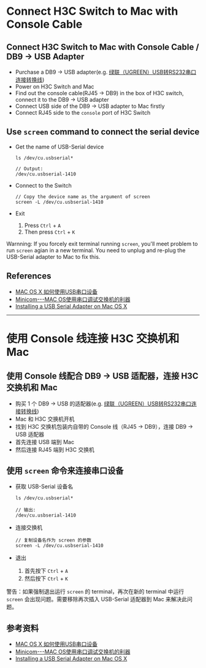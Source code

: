 # Connect H3C Switch to Mac with Console Cable

## Connect H3C Switch to Mac with Console Cable / DB9 -> USB Adapter
* Purchase a DB9 -> USB adapter(e.g. [绿联（UGREEN）USB转RS232串口连接转换线](https://item.jd.com/1309051.html))
* Power on H3C Switch and Mac
* Find out the console cable(RJ45 -> DB9) in the box of H3C switch, connect it to the DB9 -> USB adapter
* Connect USB side of the DB9 -> USB adapter to Mac firstly
* Connect RJ45 side to the `console` port of H3C Switch

## Use `screen` command to connect the serial device
* Get the name of USB-Serial device

  ```
  ls /dev/cu.usbserial*

  // Output:
  /dev/cu.usbserial-1410
  ```

* Connect to the Switch

  ```
  // Copy the device name as the argument of screen
  screen -L /dev/cu.usbserial-1410
  ```

* Exit

  1. Press `Ctrl` + `A`
  2. Then press `Ctrl` + `K`

Warnning: If you forcely exit terminal running `screen`, you'll meet problem to run `screen` agian in a new terminal. You need to unplug and re-plug the USB-Serial adapter to Mac to fix this.

## References
* [MAC OS X 如何使用USB串口设备](https://www.jianshu.com/p/e25009af3726)
* [Minicom---MAC OS使用串口调试交换机的利器](https://www.jianshu.com/p/3d921b547705)
* [Installing a USB Serial Adapter on Mac OS X](https://archive.plugable.com/2011/07/12/installing-a-usb-serial-adapter-on-mac-os-x/#VERIFY)

---------------------

# 使用 Console 线连接 H3C 交换机和 Mac

## 使用 Console 线配合 DB9 -> USB 适配器，连接 H3C 交换机和 Mac
* 购买 1 个 DB9 -> USB 的适配器(e.g. [绿联（UGREEN）USB转RS232串口连接转换线](https://item.jd.com/1309051.html))
* Mac 和 H3C 交换机开机
* 找到 H3C 交换机包装内自带的 Console 线（RJ45 -> DB9），连接 DB9 -> USB 适配器
* 首先连接 USB 端到 Mac
* 然后连接 RJ45 端到 H3C 交换机

## 使用 `screen` 命令来连接串口设备
* 获取 USB-Serial 设备名

  ```
  ls /dev/cu.usbserial*  

  // 输出:
  /dev/cu.usbserial-1410
  ```  

* 连接交换机

  ```
  // 复制设备名作为 screen 的参数
  screen -L /dev/cu.usbserial-1410 
  ```

* 退出

  1. 首先按下 `Ctrl` + `A`
  2. 然后按下 `Ctrl` + `K`

警告：如果强制退出运行 `screen` 的 terminal，再次在新的 terminal 中运行 `screen` 会出现问题。需要移除再次插入 USB-Serial 适配器到 Mac 来解决此问题。

## 参考资料
* [MAC OS X 如何使用USB串口设备](https://www.jianshu.com/p/e25009af3726)
* [Minicom---MAC OS使用串口调试交换机的利器](https://www.jianshu.com/p/3d921b547705)
* [Installing a USB Serial Adapter on Mac OS X](https://archive.plugable.com/2011/07/12/installing-a-usb-serial-adapter-on-mac-os-x/#VERIFY)
